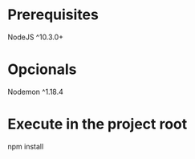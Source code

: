 # Prerequisites 

NodeJS ^10.3.0+

# Opcionals 

Nodemon ^1.18.4

# Execute in the project root

npm install 


